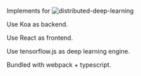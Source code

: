 Implements for ![distributed-deep-learning](https://blog.skymind.ai/distributed-deep-learning-part-1-an-introduction-to-distributed-training-of-neural-networks/)

Use Koa as backend.

Use React as frontend.

Use tensorflow.js as deep learning engine.

Bundled with webpack + typescript.
